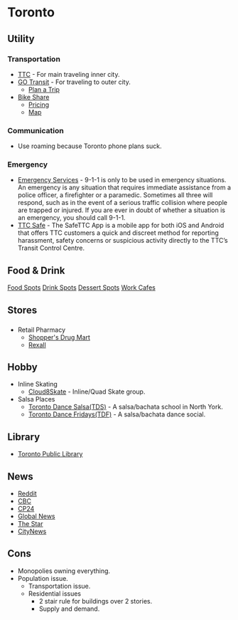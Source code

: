 # Toronto

## Utility

### Transportation

- [TTC](https://www.ttc.ca/) - For main traveling inner city.
- [GO Transit](https://www.gotransit.com/en) - For traveling to outer city.
  - [Plan a Trip](https://www.gotransit.com/en/plan-your-trip)
- [Bike Share](https://bikesharetoronto.com/)
  - [Pricing](https://members.bikesharetoronto.com/mobile/plans)
  - [Map](https://bikesharetoronto.com/system-map/)

### Communication

- Use roaming because Toronto phone plans suck.

### Emergency

- [Emergency Services](https://www.tps.ca/contact/9-1-1-emergency/) - 9-1-1 is only to be used in emergency situations. An emergency is any situation that requires immediate assistance from a police officer, a firefighter or a paramedic. Sometimes all three will respond, such as in the event of a serious traffic collision where people are trapped or injured. If you are ever in doubt of whether a situation is an emergency, you should call 9-1-1.
- [TTC Safe](https://www.ttc.ca/riding-the-ttc/safety-and-security/safe-ttc-app) - The SafeTTC App is a mobile app for both iOS and Android that offers TTC customers a quick and discreet method for reporting harassment, safety concerns or suspicious activity directly to the TTC’s Transit Control Centre.

## Food & Drink

[Food Spots](https://maps.app.goo.gl/Vm1PmWbGbbV6ftD86)
[Drink Spots](https://maps.app.goo.gl/qWopvXmCnxn3WXxR8)
[Dessert Spots](https://maps.app.goo.gl/1UqRzLEPdfzoYgJE6)
[Work Cafes](https://maps.app.goo.gl/eXVHPQRZgcNGekeV8)

## Stores

###

- Retail Pharmacy
  - [Shopper's Drug Mart](https://www.shoppersdrugmart.ca/en/store-locator)
  - [Rexall](https://www.rexall.ca/storelocator/)

## Hobby

- Inline Skating
  - [Cloud8Skate](https://www.instagram.com/cloud8skate/) - Inline/Quad Skate group.
- Salsa Places
  - [Toronto Dance Salsa(TDS)](https://torontodancesalsa.ca/) - A salsa/bachata school in North York.
  - [Toronto Dance Fridays(TDF)](https://torontodancefridays.com/) - A salsa/bachata dance social.

## Library

- [Toronto Public Library](https://www.torontopubliclibrary.ca/hours-locations/)

## News

- [Reddit](https://www.reddit.com/r/toronto/)
- [CBC](https://www.cbc.ca/news/canada/toronto)
- [CP24](https://www.cp24.com/news)
- [Global News](https://globalnews.ca/toronto/)
- [The Star](https://www.thestar.com/)
- [CityNews](https://toronto.citynews.ca/)

## Cons

- Monopolies owning everything.
- Population issue.
  - Transportation issue.
  - Residential issues
    - 2 stair rule for buildings over 2 stories.
    - Supply and demand.
